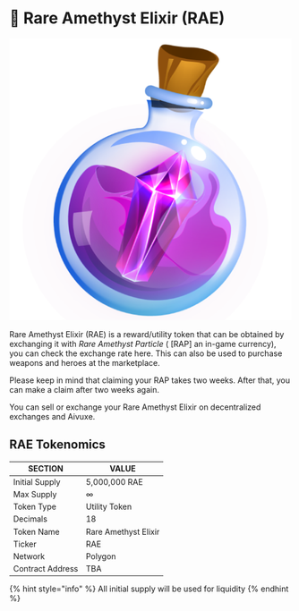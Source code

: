 # 🧴 Rare Amethyst Elixir (RAE)

![](../../.gitbook/assets/rap-particle11111.png)

Rare Amethyst Elixir (RAE) is a reward/utility token that can be obtained by exchanging it with _Rare Amethyst Particle_ ( \[RAP] an in-game currency), you can check the exchange rate here. This can also be used to purchase weapons and heroes at the marketplace.

Please keep in mind that claiming your RAP takes two weeks. After that, you can make a claim after two weeks again.

You can sell or exchange your Rare Amethyst Elixir on decentralized exchanges and Aivuxe.

## RAE Tokenomics

| SECTION          | VALUE                |
| ---------------- | -------------------- |
| Initial Supply   | 5,000,000 RAE        |
| Max Supply       | ∞                    |
| Token Type       | Utility Token        |
| Decimals         | 18                   |
| Token Name       | Rare Amethyst Elixir |
| Ticker           | RAE                  |
| Network          | Polygon              |
| Contract Address | TBA                  |

{% hint style="info" %}
All initial supply will be used for liquidity
{% endhint %}
